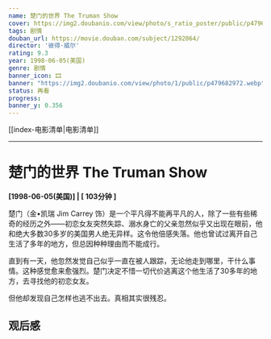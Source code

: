 ```yaml
---
name: 楚门的世界 The Truman Show
cover: https://img2.doubanio.com/view/photo/s_ratio_poster/public/p479682972.webp
tags: 剧情
douban_url: https://movie.douban.com/subject/1292064/
director: '彼得·威尔'
rating: 9.3
year: 1998-06-05(美国)
genre: 剧情
banner_icon: 🎞
banner: "https://img2.doubanio.com/view/photo/1/public/p479682972.webp"
status: 再看
progress: 
banner_y: 0.356
---
```


[[index-电影清单|电影清单]]

---

# 楚门的世界 The Truman Show

**[1998-06-05(美国)] | [ 103分钟 ]** 

楚门（金•凯瑞 Jim Carrey 饰）是一个平凡得不能再平凡的人，除了一些有些稀奇的经历之外——初恋女友突然失踪、溺水身亡的父亲忽然似乎又出现在眼前，他和绝大多数30多岁的美国男人绝无异样。这令他倍感失落。他也曾试过离开自己生活了多年的地方，但总因种种理由而不能成行。

















直到有一天，他忽然发觉自己似乎一直在被人跟踪，无论他走到哪里，干什么事情。这种感觉愈来愈强烈。楚门决定不惜一切代价逃离这个他生活了30多年的地方，去寻找他的初恋女友。

















但他却发现自己怎样也逃不出去。真相其实很残忍。

## 观后感


